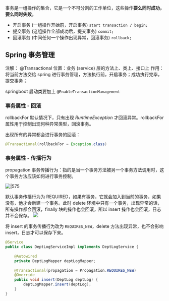 事务是一组操作的集合，它是一个不可分割的工作单位，这些操作**要么同时成功，要么同时失败**。

- 开启事务 (一组操作开始前，开启事务) `start transaction / begin;`
- 提交事务 (这组操作全部成功后，提交事务) `commit;`
- 回滚事务 (中间任何一个操作出现异常，回滚事务) `rollback;`

## Spring 事务管理
注解： @Transactional
位置：业务 (service) 层的方法上、类上、接口上
作用：将当前方法交给 spring 进行事务管理，方法执行前，开启事务；成功执行完毕，提交事务；

springboot 启动类要加上 `@EnableTransactionManagement`
### 事务属性 - 回滚
rollbackFor
默认情况下，只有出现 $RuntimeException$ 才回滚异常。rollbackFor 属性用于控制出现何种异常类型，回滚事务。

出现所有的异常都会进行事务的回滚：
```java
@Transactional(rollbackFor = Exception.class)
```
### 事务属性 - 传播行为
propagation
事务传播行为：指的是当一个事务方法被另一个事务方法调用时，这个事务方法应该如何进行事务控制。

![|575](https://typora-birdy.oss-cn-guangzhou.aliyuncs.com/20250117121523.png)


默认事务传播行为为 REQUIRED，如果有事务，它就会加入到当前的事务，如果没有，他才会新建一个事务。此时 delete 环境中只有一个事务，出现异常的话，所有操作都会回滚，finally 块的操作也会回滚，所以 insert 操作也会回滚，日志并不会保存。
![](https://typora-birdy.oss-cn-guangzhou.aliyuncs.com/20250117124052.png)

将 insert 的事务传播行为改为 `REQUIRES_NEW`，delete 方法出现异常，也不会影响 insert，日志才可以保存下来。
```java
@Service  
public class DeptLogServiceImpl implements DeptLogService {  
  
    @Autowired  
    private DeptLogMapper deptLogMapper;  
  
    @Transactional(propagation = Propagation.REQUIRES_NEW)  
    @Override  
    public void insert(DeptLog deptLog) {  
        deptLogMapper.insert(deptLog);  
    }  
}
```
